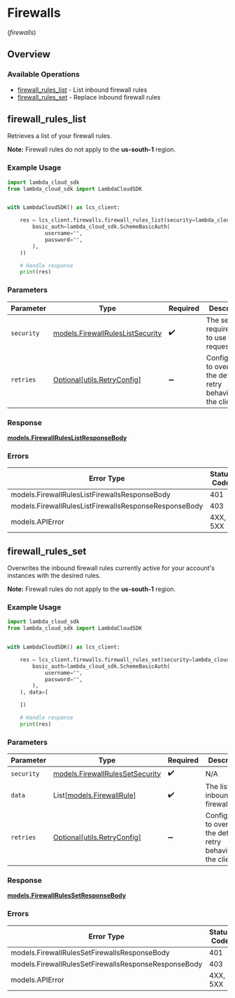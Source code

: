 # Firewalls
(*firewalls*)

## Overview

### Available Operations

* [firewall_rules_list](#firewall_rules_list) - List inbound firewall rules
* [firewall_rules_set](#firewall_rules_set) - Replace inbound firewall rules

## firewall_rules_list

Retrieves a list of your firewall rules.

**Note:** Firewall rules do not apply to the **us-south-1** region.

### Example Usage

```python
import lambda_cloud_sdk
from lambda_cloud_sdk import LambdaCloudSDK


with LambdaCloudSDK() as lcs_client:

    res = lcs_client.firewalls.firewall_rules_list(security=lambda_cloud_sdk.FirewallRulesListSecurity(
        basic_auth=lambda_cloud_sdk.SchemeBasicAuth(
            username="",
            password="",
        ),
    ))

    # Handle response
    print(res)

```

### Parameters

| Parameter                                                              | Type                                                                   | Required                                                               | Description                                                            |
| ---------------------------------------------------------------------- | ---------------------------------------------------------------------- | ---------------------------------------------------------------------- | ---------------------------------------------------------------------- |
| `security`                                                             | [models.FirewallRulesListSecurity](../../firewallruleslistsecurity.md) | :heavy_check_mark:                                                     | The security requirements to use for the request.                      |
| `retries`                                                              | [Optional[utils.RetryConfig]](../../models/utils/retryconfig.md)       | :heavy_minus_sign:                                                     | Configuration to override the default retry behavior of the client.    |

### Response

**[models.FirewallRulesListResponseBody](../../models/firewallruleslistresponsebody.md)**

### Errors

| Error Type                                            | Status Code                                           | Content Type                                          |
| ----------------------------------------------------- | ----------------------------------------------------- | ----------------------------------------------------- |
| models.FirewallRulesListFirewallsResponseBody         | 401                                                   | application/json                                      |
| models.FirewallRulesListFirewallsResponseResponseBody | 403                                                   | application/json                                      |
| models.APIError                                       | 4XX, 5XX                                              | \*/\*                                                 |

## firewall_rules_set

Overwrites the inbound firewall rules currently active for your account's instances with the desired rules.

**Note:** Firewall rules do not apply to the **us-south-1** region.

### Example Usage

```python
import lambda_cloud_sdk
from lambda_cloud_sdk import LambdaCloudSDK


with LambdaCloudSDK() as lcs_client:

    res = lcs_client.firewalls.firewall_rules_set(security=lambda_cloud_sdk.FirewallRulesSetSecurity(
        basic_auth=lambda_cloud_sdk.SchemeBasicAuth(
            username="",
            password="",
        ),
    ), data=[

    ])

    # Handle response
    print(res)

```

### Parameters

| Parameter                                                                   | Type                                                                        | Required                                                                    | Description                                                                 |
| --------------------------------------------------------------------------- | --------------------------------------------------------------------------- | --------------------------------------------------------------------------- | --------------------------------------------------------------------------- |
| `security`                                                                  | [models.FirewallRulesSetSecurity](../../models/firewallrulessetsecurity.md) | :heavy_check_mark:                                                          | N/A                                                                         |
| `data`                                                                      | List[[models.FirewallRule](../../models/firewallrule.md)]                   | :heavy_check_mark:                                                          | The list of inbound firewall rules.                                         |
| `retries`                                                                   | [Optional[utils.RetryConfig]](../../models/utils/retryconfig.md)            | :heavy_minus_sign:                                                          | Configuration to override the default retry behavior of the client.         |

### Response

**[models.FirewallRulesSetResponseBody](../../models/firewallrulessetresponsebody.md)**

### Errors

| Error Type                                           | Status Code                                          | Content Type                                         |
| ---------------------------------------------------- | ---------------------------------------------------- | ---------------------------------------------------- |
| models.FirewallRulesSetFirewallsResponseBody         | 401                                                  | application/json                                     |
| models.FirewallRulesSetFirewallsResponseResponseBody | 403                                                  | application/json                                     |
| models.APIError                                      | 4XX, 5XX                                             | \*/\*                                                |